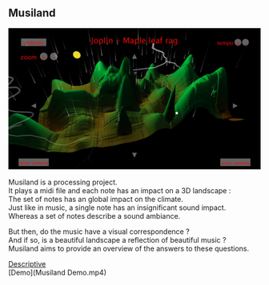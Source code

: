 ## Musiland ##

![Screenshot](screenshot.jpg)

Musiland is a processing project.  
It plays a midi file and each note has an impact on a 3D landscape :  
The set of notes has an global impact on the climate.  
Just like in music, a single note has an insignificant sound impact.  
Whereas a set of notes describe a sound ambiance.  

But then, do the music have a visual correspondence ?  
And if so, is a beautiful landscape a reflection of beautiful music ?  
Musiland aims to provide an overview of the answers to these questions.

[Descriptive](Musiland.pdf)  
[Demo](Musiland Demo.mp4)